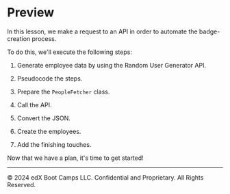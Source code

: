 # Preview

In this lesson, we make a request to an API in order to automate the badge-creation process.

To do this, we'll execute the following steps:

1. Generate employee data by using the Random User Generator API.

2. Pseudocode the steps.

3. Prepare the `PeopleFetcher` class.

4. Call the API.

5. Convert the JSON.

6. Create the employees.

7. Add the finishing touches.

Now that we have a plan, it's time to get started!

---
© 2024 edX Boot Camps LLC. Confidential and Proprietary. All Rights Reserved.